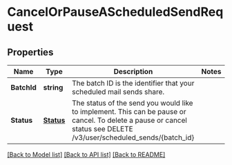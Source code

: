 # CancelOrPauseAScheduledSendRequest

## Properties

Name | Type | Description | Notes
------------ | ------------- | ------------- | -------------
**BatchId** | **string** | The batch ID is the identifier that your scheduled mail sends share. |
**Status** | [**Status**](Status.md) | The status of the send you would like to implement. This can be pause or cancel. To delete a pause or cancel status see DELETE /v3/user/scheduled_sends/{batch_id} |

[[Back to Model list]](../README.md#documentation-for-models) [[Back to API list]](../README.md#documentation-for-api-endpoints) [[Back to README]](../README.md)


